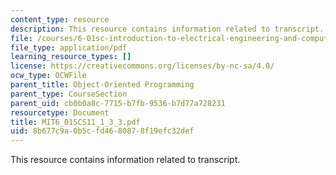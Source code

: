 ```yaml
---
content_type: resource
description: This resource contains information related to transcript.
file: /courses/6-01sc-introduction-to-electrical-engineering-and-computer-science-i-spring-2011/8b677c9a0b5cfd4680878f19efc32def_MIT6_01SCS11_1_3_3.pdf
file_type: application/pdf
learning_resource_types: []
license: https://creativecommons.org/licenses/by-nc-sa/4.0/
ocw_type: OCWFile
parent_title: Object-Oriented Programming
parent_type: CourseSection
parent_uid: cb0b0a8c-7715-b7fb-9536-b7d77a728231
resourcetype: Document
title: MIT6_01SCS11_1_3_3.pdf
uid: 8b677c9a-0b5c-fd46-8087-8f19efc32def
---
```

This resource contains information related to transcript.